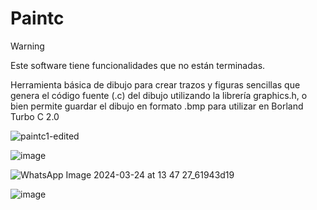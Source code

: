 # Paintc

> [!WARNING]  
> Este software tiene funcionalidades que no están terminadas. 

Herramienta básica de dibujo para crear trazos y figuras sencillas que genera el código fuente (.c) del dibujo utilizando la librería graphics.h, o bien permite guardar el dibujo en formato .bmp para utilizar en Borland Turbo C 2.0

![paintc1-edited](https://github.com/wong17/paintc2.0/assets/64237085/88fae7f2-7a1b-4e42-8292-7ee28865dfaf)

![image](https://github.com/wong17/paintc2.0/assets/64237085/bddec1ee-95d7-4862-948c-8278e1803ce2)

![WhatsApp Image 2024-03-24 at 13 47 27_61943d19](https://github.com/wong17/paintc2.0/assets/64237085/59074e99-911e-4214-b833-2271dedc68c4)

![image](https://github.com/wong17/paintc2.0/assets/64237085/503bdf89-c5f5-41b7-986f-00f655773b65)
